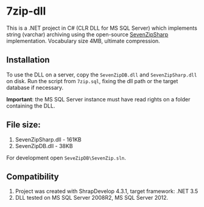 7zip-dll
============

This is a .NET project in C# (CLR DLL for MS SQL Server) which implements string (varchar) archiving using the open-source [SevenZipSharp][7zip] implementation. Vocabulary size 4MB, ultimate compression.

Installation
------------

To use the DLL on a server, copy the `SevenZipDB.dll` and `SevenZipSharp.dll` on disk. Run the script from `7zip.sql`, fixing the dll path or the target database if necessary.

**Important**: the MS SQL Server instance must have read rights on a folder containing the DLL.

File size:
----------
1. SevenZipSharp.dll - 161KB
2. SevenZipDB.dll - 38KB

For development open `SeveZipDB\SevenZip.sln`.

Compatibility
-------------
1. Project was created with ShrapDevelop 4.3.1, target framework: .NET 3.5
1. DLL tested on MS SQL Server 2008R2, MS SQL Server 2012.

[7zip]: http://sevenzipsharp.codeplex.com/